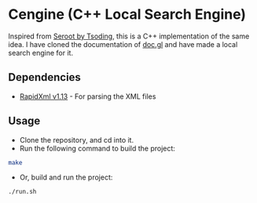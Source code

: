 # Cengine (C++ Local Search Engine)

Inspired from [Seroot by Tsoding](https://github.com/tsoding/seroost), this is a C++ implementation of the same idea.
I have cloned the documentation of [doc.gl](https://doc.gl) and have made a local search engine for it.

## Dependencies

- [RapidXml v1.13](http://rapidxml.sourceforge.net/) - For parsing the XML files

## Usage

- Clone the repository, and cd into it.
- Run the following command to build the project:

```bash
make
```

- Or, build and run the project:

```bash
./run.sh
```
